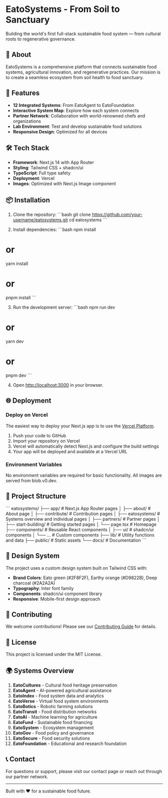 # EatoSystems - From Soil to Sanctuary

Building the world's first full-stack sustainable food system — from cultural roots to regenerative governance.

## 🌱 About

EatoSystems is a comprehensive platform that connects sustainable food systems, agricultural innovation, and regenerative practices. Our mission is to create a seamless ecosystem from soil health to food sanctuary.

## 🚀 Features

- **12 Integrated Systems**: From EatoAgent to EatoFoundation
- **Interactive System Map**: Explore how each system connects
- **Partner Network**: Collaboration with world-renowned chefs and organizations
- **Lab Environment**: Test and develop sustainable food solutions
- **Responsive Design**: Optimized for all devices

## 🛠 Tech Stack

- **Framework**: Next.js 14 with App Router
- **Styling**: Tailwind CSS + shadcn/ui
- **TypeScript**: Full type safety
- **Deployment**: Vercel
- **Images**: Optimized with Next.js Image component

## 📦 Installation

1. Clone the repository:
\`\`\`bash
git clone https://github.com/your-username/eatosystems.git
cd eatosystems
\`\`\`

2. Install dependencies:
\`\`\`bash
npm install
# or
yarn install
# or
pnpm install
\`\`\`

3. Run the development server:
\`\`\`bash
npm run dev
# or
yarn dev
# or
pnpm dev
\`\`\`

4. Open [http://localhost:3000](http://localhost:3000) in your browser.

## 🌐 Deployment

### Deploy on Vercel

The easiest way to deploy your Next.js app is to use the [Vercel Platform](https://vercel.com/new).

1. Push your code to GitHub
2. Import your repository on Vercel
3. Vercel will automatically detect Next.js and configure the build settings
4. Your app will be deployed and available at a Vercel URL

### Environment Variables

No environment variables are required for basic functionality. All images are served from blob.v0.dev.

## 📁 Project Structure

\`\`\`
eatosystems/
├── app/                    # Next.js App Router pages
│   ├── about/             # About page
│   ├── contribute/        # Contribution pages
│   ├── eatosystems/       # Systems overview and individual pages
│   ├── partners/          # Partner pages
│   ├── start-building/    # Getting started pages
│   └── page.tsx           # Homepage
├── components/            # Reusable React components
│   ├── ui/               # shadcn/ui components
│   └── ...               # Custom components
├── lib/                  # Utility functions and data
├── public/               # Static assets
└── docs/                 # Documentation
\`\`\`

## 🎨 Design System

The project uses a custom design system built on Tailwind CSS with:

- **Brand Colors**: Eato green (#2F8F2F), Earthy orange (#D9822B), Deep charcoal (#2A2A2A)
- **Typography**: Inter font family
- **Components**: shadcn/ui component library
- **Responsive**: Mobile-first design approach

## 🤝 Contributing

We welcome contributions! Please see our [Contributing Guide](./app/contribute/page.tsx) for details.

## 📄 License

This project is licensed under the MIT License.

## 🌍 Systems Overview

1. **EatoCultures** - Cultural food heritage preservation
2. **EatoAgent** - AI-powered agricultural assistance
3. **EatoIndex** - Food system data and analytics
4. **EatoVerse** - Virtual food system environments
5. **EatoBotics** - Robotic farming solutions
6. **EatoTransit** - Food distribution networks
7. **EatoAI** - Machine learning for agriculture
8. **EatoFund** - Sustainable food financing
9. **EatoSystem** - Ecosystem management
10. **EatoGov** - Food policy and governance
11. **EatoSecure** - Food security solutions
12. **EatoFoundation** - Educational and research foundation

## 📞 Contact

For questions or support, please visit our contact page or reach out through our partner network.

---

Built with ❤️ for a sustainable food future.
